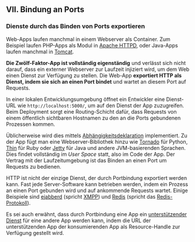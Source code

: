 ﻿## VII. Bindung an Ports

### Dienste durch das Binden von Ports exportieren

Web-Apps laufen manchmal in einem Webserver als Container. Zum Beispiel laufen PHP-Apps als Modul in [Apache HTTPD](http://httpd.apache.org/), oder Java-Apps laufen manchmal in [Tomcat](http://tomcat.apache.org/).

**Die Zwölf-Faktor-App ist vollständig eigenständig** und verlässt sich nicht darauf, dass ein externer Webserver zur Laufzeit injiziert wird, um dem Web einen Dienst zur Verfügung zu stellen. Die Web-App **exportiert HTTP als Dienst, indem sie sich an einen Port bindet** und wartet an diesem Port auf Requests.

In einer lokalen Entwicklungsumgebung öffnet ein Entwickler eine Dienst-URL wie `http://localhost:5000/`, um auf den Dienst der App zuzugreifen. Beim Deployment sorgt eine Routing-Schicht dafür, dass Requests von einem öffentlich sichtbaren Hostnamen zu den an die Ports gebundenen Prozessen kommen.

Üblicherweise wird dies mittels [Abhängigkeitsdeklaration](./dependencies) implementiert. Zu der App fügt man eine Webserver-Bibliothek hinzu wie [Tornado](http://www.tornadoweb.org/) für Python, [Thin](http://code.macournoyer.com/thin/) für Ruby oder [Jetty](http://www.eclipse.org/jetty/) für Java und andere JVM-basierenden Sprachen. Dies findet vollständig im *User Space* statt, also im Code der App. Der Vertrag mit der Laufzeitumgebung ist das Binden an einen Port um Requests zu bedienen.

HTTP ist nicht der einzige Dienst, der durch Portbindung exportiert werden kann. Fast jede Server-Software kann betrieben werden, indem ein Prozess an einen Port gebunden wird und auf ankommende Requests wartet. Einige Beispiele sind [ejabberd](http://www.ejabberd.im/) (spricht [XMPP](http://xmpp.org/)) und [Redis](http://redis.io/) (spricht das [Redis-Protokoll](http://redis.io/topics/protocol)).

Es sei auch erwähnt, dass durch Portbindung eine App ein [unterstützender Dienst](./backing-services) für eine andere App werden kann, indem die URL der unterstützenden App der konsumierenden App als Resource-Handle zur Verfügung gestellt wird.
